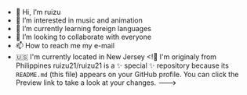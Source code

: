 - 👋 Hi, I’m ruizu
- 👀 I’m interested in music and animation
- 🌱 I’m currently learning foreign languages 
- 💞️ I’m looking to collaborate with everyone
- 📫 How to reach me my e-mail
- 🇺🇸 I'm currently located in New Jersey 
<!🏡 I'm originaly from Philippines
ruizu21/ruizu21 is a ✨ special ✨ repository because its `README.md` (this file) appears on your GitHub profile.
You can click the Preview link to take a look at your changes.
--->
